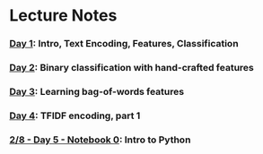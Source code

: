 # Lecture Notes

### [Day 1](day1.qmd): Intro, Text Encoding, Features, Classification
### [Day 2](day2.qmd): Binary classification with hand-crafted features
### [Day 3](day3.qmd): Learning bag-of-words features
### [Day 4](day4.qmd): TFIDF encoding, part 1
### [2/8 - Day 5 - Notebook 0](https://colab.research.google.com/drive/1A16ttyJ98jkkyLO9mRBYRQy8GzJayEi8?usp=sharing): Intro to Python